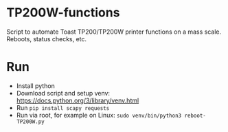 # TP200W-functions
Script to automate Toast TP200/TP200W printer functions on a mass scale. Reboots, status checks, etc.

# Run
- Install python
- Download script and setup venv: https://docs.python.org/3/library/venv.html
- Run `pip install scapy requests`
- Run via root, for example on Linux: `sudo venv/bin/python3 reboot-TP200W.py`

